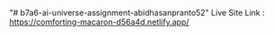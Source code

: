 "# b7a6-ai-universe-assignment-abidhasanpranto52" 
Live Site Link : https://comforting-macaron-d56a4d.netlify.app/
